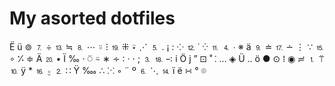 # My asorted dotfiles

Ë
ü
⊚
⒎
÷
⒔
≒
⒏
⋯
⍤
⁝
⒚
⁜
⍣
⋰
⒌
.
¡
:
⁘
⒓
˙
⁛
⒒
⒋
∙
※
ä
⒐
≐
⒘
∸
⋮
∵
⒖
∘
⁒
≑
Ä
⒛
•
Ï
‰
·
⍥
⍨
∗
∻
∶
‧
⋅
;
⒊
⒙
∹
i
Ö
j
”
⊡
˚
⁚
…
◈
Ü
‥
ö
●
⊙
⁞
◉
≓
⒈
⍡
⒑
ÿ
*
⒗
⍛
⒉
∷
Ÿ
‱
∴
⁙
◦
¨
º
⒍
⋱
⒕
ï
ë
∺
°
⌾
